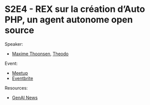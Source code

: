 
# S2E4 - REX sur la création d’Auto PHP, un agent autonome open source

Speaker:
- [Maxime Thoonsen](https://www.linkedin.com/in/maxime-thoonsen/), [Theodo](https://www.theodo.fr/)

Event:
- [Meetup](https://www.meetup.com/generative-ai-nantes/events/298461251/)
- [Eventbrite](https://www.eventbrite.com/e/billets-6-conf-rex-sur-la-creation-dauto-php-un-agent-autonome-open-source-795358587947)

Resources:
- [GenAI News](./genai-news.pdf)
